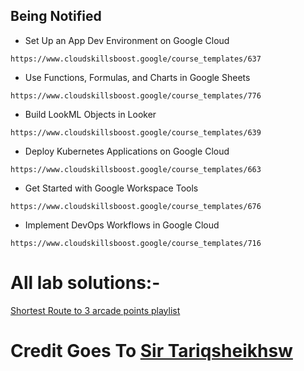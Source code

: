 ## Being Notified
- Set Up an App Dev Environment on Google Cloud
```
https://www.cloudskillsboost.google/course_templates/637
```
- Use Functions, Formulas, and Charts in Google Sheets
```
https://www.cloudskillsboost.google/course_templates/776
```
- Build LookML Objects in Looker
```
https://www.cloudskillsboost.google/course_templates/639
```
- Deploy Kubernetes Applications on Google Cloud
```
https://www.cloudskillsboost.google/course_templates/663
```
- Get Started with Google Workspace Tools
```
https://www.cloudskillsboost.google/course_templates/676
```
- Implement DevOps Workflows in Google Cloud
```
https://www.cloudskillsboost.google/course_templates/716
```
# All lab solutions:-
[Shortest Route to 3 arcade points playlist](https://youtube.com/playlist?list=PL0zX6-ru9YUW-pFHBWA5-zxR01QEKqKq8&si=VKD7LDNq2H7YmtJ8)
# Credit Goes To [Sir Tariqsheikhsw](https://github.com/tariqsheikhsw)

